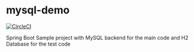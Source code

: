 # mysql-demo
[![CircleCI](https://circleci.com/gh/Brihaspathee/mysql-demo/tree/master.svg?style=svg)](https://circleci.com/gh/Brihaspathee/mysql-demo/tree/master)

Spring Boot Sample project with MySQL backend for the main code and H2 Database for the test code
